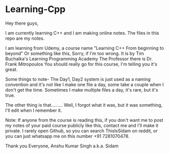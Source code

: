 # Learning-Cpp
Hey there guys,

I am currently learning C++ and I am making online notes. The files in this repo are my notes.

I am learning from Udemy, a course name "Learning C++ From beginning to beyond" Or something like this, Sorry, if I'm too wrong.
It is by Tim Buchalka's Learning Programming Academy
The Professor there is Dr. Frank Mitropoulos
You should really go for this course, I'm telling you it's great.

Some things to note-
The Day1, Day2 system is just used as a naming convention and it's not like I make one file a day, some take a couple when I don't get
the time. Sometimes I make multiple files a day, it's rare, but it's true.

The other thing is that......... Well, I forgot what it was, but it was something, I'll edit when I remember it.



Note: If anyone from the course is reading this, if you don't want me to post my notes of your paid course publicly like this, contact 
me and I'll make it private. I rarely open Github, so you can search ThisIsSidam on reddit, or you can just whatsapp me on this number
+91 7281070478. 

Thank you Everyone,
Anshu Kumar Singh a.k.a. Sidam
